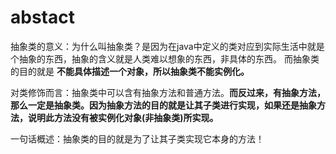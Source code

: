 # abstact

抽象类的意义：为什么叫抽象类？是因为在java中定义的类对应到实际生活中就是个抽象的东西，抽象的含义就是人类难以想象的东西，非具体的东西。 而抽象类的目的就是 **不能具体描述一个对象，所以抽象类不能实例化。**

对类修饰而言：抽象类中可以含有抽象方法和普通方法。**而反过来，有抽象方法，那么一定是抽象类。因为抽象方法的目的就是让其子类进行实现，如果还是抽象方法，说明此方法没有被实例化对象(非抽象类)所实现。**


一句话概述：抽象类的目的就是为了让其子类实现它本身的方法！
